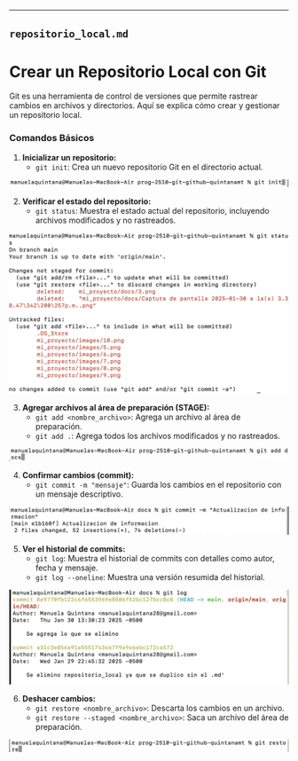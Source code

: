
---

## `repositorio_local.md`


# Crear un Repositorio Local con Git



Git es una herramienta de control de versiones que permite rastrear cambios en archivos y directorios. Aquí se explica cómo crear y gestionar un repositorio local.

### Comandos Básicos

1. **Inicializar un repositorio:**
   - `git init`: Crea un nuevo repositorio Git en el directorio actual.


![Imagen](../images/10.png)

2. **Verificar el estado del repositorio:**
   - `git status`: Muestra el estado actual del repositorio, incluyendo archivos modificados y no rastreados.


![Imagen](../images/11.png) 


3. **Agregar archivos al área de preparación (STAGE):**
   - `git add <nombre_archivo>`: Agrega un archivo al área de preparación.
   - `git add .`: Agrega todos los archivos modificados y no rastreados.


![Imagen](../images/12.png)

4. **Confirmar cambios (commit):**
   - `git commit -m "mensaje"`: Guarda los cambios en el repositorio con un mensaje descriptivo.


![Imagen](../images/13.png)

5. **Ver el historial de commits:**
   - `git log`: Muestra el historial de commits con detalles como autor, fecha y mensaje.
   - `git log --oneline`: Muestra una versión resumida del historial.


![Imagen](../images/14.png)

6. **Deshacer cambios:**
   - `git restore <nombre_archivo>`: Descarta los cambios en un archivo.
   - `git restore --staged <nombre_archivo>`: Saca un archivo del área de preparación.


![Imagen](../images/15.png)
